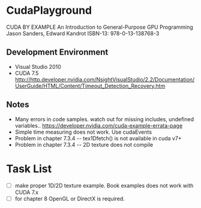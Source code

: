 # CudaPlayground
CUDA BY EXAMPLE 
An Introduction to General-Purpose GPU Programming
Jason Sanders, Edward Kandrot
ISBN-13: 978-0-13-138768-3

## Development Environment
- Visual Studio 2010
- CUDA 7.5
http://http.developer.nvidia.com/NsightVisualStudio/2.2/Documentation/UserGuide/HTML/Content/Timeout_Detection_Recovery.htm

## Notes
- Many errors in code samples. watch out for missing includes, undefined variables.. https://developer.nvidia.com/cuda-example-errata-page
- Simple time measuring does not work. Use cudaEvents
- Problem in chapter 7.3.4 -- tex1Dfetch() is not available in cuda v7+
- Problem in chapter 7.3.4 -- 2D texture does not compile 


# Task List
- [ ] make proper 1D/2D texture example. Book examples does not work with CUDA 7.x
- [ ] for chapter 8 OpenGL or DirectX is required. 
